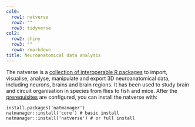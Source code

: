 ```yaml
---
col0:
  row1: natverse
  row2: ""
  row3: tidyverse
col2:
  row2: shiny
  row3: ""
  row4: rmarkdown
title: Neuroanatomical data analysis
---
```


The natverse is a [collection of interoperable R packages](/packages) to import, visualise, analyse, manipulate and export 3D neuroanatomical data, including neurons, brains and brain regions. It has been used to study brain and circuit organisation in species from flies to fish and mice. After the [prerequisites](https://github.com/natverse/NatManager#prerequisite) are configured, you can install the natverse with:
```
install.packages('natmanager')
natmanager::install('core') # basic install
natmanager::install('natverse') # or full install
```
